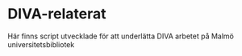 # DIVA-relaterat
Här finns script utvecklade för att underlätta DIVA arbetet på Malmö universitetsbibliotek
